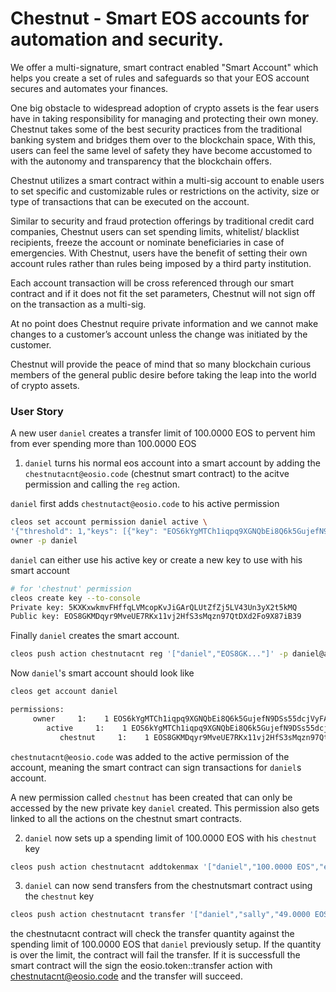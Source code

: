 # Chestnut - Smart EOS accounts for automation and security.

We offer a multi-signature, smart contract enabled "Smart Account" which helps you create a set of rules and safeguards so that your EOS account secures and automates your finances.

One big obstacle to widespread adoption of crypto assets is the fear users have in taking responsibility for managing and protecting their own money. Chestnut takes some of the best security practices from the traditional banking system and bridges them over to the blockchain space, With this, users can feel the same level of safety they have become accustomed to with the autonomy and transparency that the blockchain offers.

Chestnut utilizes a smart contract within a multi-sig account to enable users to set specific and customizable rules or restrictions on the activity, size or type of transactions that can be executed on the account.

Similar to security and fraud protection offerings by traditional credit card companies, Chestnut users can set spending limits, whitelist/ blacklist recipients, freeze the account or nominate beneficiaries in case of emergencies. With Chestnut, users have the benefit of setting their own account rules rather than rules being imposed by a third party institution.

Each account transaction will be cross referenced through our smart contract and if it does not fit the set parameters, Chestnut will not sign off on the transaction as a multi-sig.

At no point does Chestnut require private information and we cannot make changes to a customer’s account unless the change was initiated by the customer.

Chestnut will provide the peace of mind that so many blockchain curious members of the general public desire before taking the leap into the world of crypto assets.


### User Story

A new user `daniel` creates a transfer limit of 100.0000 EOS
to pervent him from ever spending more than 100.0000 EOS

1. `daniel` turns his normal eos account into a smart account by
adding the `chestnutacnt@eosio.code` (chestnut smart contract) to
 the acitve permission and calling the `reg` action.

`daniel` first adds `chestnutact@eosio.code` to his active permission
```bash
cleos set account permission daniel active \
'{"threshold": 1,"keys": [{"key": "EOS6kYgMTCh1iqpq9XGNQbEi8Q6k5GujefN9DSs55dcjVyFAq7B6b","weight": 1}],"accounts": [{"permission":{"actor":"chestnutacnt","permission":"eosio.code"},"weight":1}], "waits":[]}' \
owner -p daniel

```

`daniel` can either use his active key or create a new key to use with his smart account
```bash
# for 'chestnut' permission
cleos create key --to-console
Private key: 5KXKxwkmvFHffqLVMcopKvJiGArQLUtZfZj5LV43Un3yX2t5kMQ
Public key: EOS8GKMDqyr9MveUE7RKx11vj2HfS3sMqzn97QtDXd2Fo9X87iB39
```

Finally `daniel` creates the smart account.

```bash
cleos push action chestnutacnt reg '["daniel","EOS8GK..."]' -p daniel@active
```

Now `daniel`'s smart account should look like

```bash
cleos get account daniel

permissions: 
     owner     1:    1 EOS6kYgMTCh1iqpq9XGNQbEi8Q6k5GujefN9DSs55dcjVyFAq7B6b
        active     1:    1 EOS6kYgMTCh1iqpq9XGNQbEi8Q6k5GujefN9DSs55dcjVyFAq7B6b, 1 chestnutacnt@eosio.code
           chestnut     1:    1 EOS8GKMDqyr9MveUE7RKx11vj2HfS3sMqzn97QtDXd2Fo9X87iB39
```

`chestnutacnt@eosio.code` was added to the active permission of the account, meaning
the smart contract can sign transactions for `daniel`s account.

A new permission called `chestnut` has been created that can only be accessed by the
 new private key `daniel` created.  This permission also gets linked to all the
 actions on the chestnut smart contracts.

2. `daniel` now sets up a spending limit of 100.0000 EOS with his `chestnut` key

```bash
cleos push action chestnutacnt addtokenmax '["daniel","100.0000 EOS","eosio.token"]' -p daniel@chestnut
```

3. `daniel` can now send transfers from the chestnutsmart contract using the `chestnut` key

```bash
cleos push action chestnutacnt transfer '["daniel","sally","49.0000 EOS","finding memo"]' -p daniel@chestnut
```

the chestnutacnt contract will check the transfer quantity against the spending limit of 100.0000 EOS
that `daniel` previously setup.  If the quantity is over the limit, the contract will fail the transfer.
If it is successfull the smart contract will the sign the eosio.token::transfer action with
chestnutacnt@eosio.code and the transfer will succeed.

